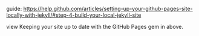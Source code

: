 guide:  https://help.github.com/articles/setting-up-your-github-pages-site-locally-with-jekyll/#step-4-build-your-local-jekyll-site

view Keeping your site up to date with the GitHub Pages gem in above.
